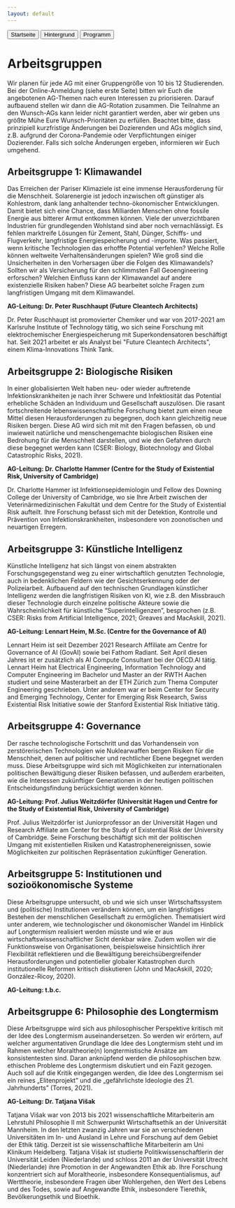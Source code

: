 ```yaml
---
layout: default
---
```


<div class="menu">
<button class="menuitem" onclick="window.location = 'index.html'">Startseite</button>
<button class="menuitem" onclick="window.location = 'Hintergrund.html'">Hintergrund</button>
<button class="menuitem" onclick="window.location = 'Programm.html'">Programm</button>
</div>

# Arbeitsgruppen
Wir planen für jede AG mit einer Gruppengröße von 10 bis 12 Studierenden. Bei der Online-Anmeldung (siehe erste Seite) bitten wir Euch die angebotenen AG-Themen nach euren Interessen zu priorisieren. Darauf aufbauend stellen wir dann die AG-Rotation zusammen. Die Teilnahme an den Wunsch-AGs kann leider nicht garantiert werden, aber wir geben uns größte Mühe Eure Wunsch-Prioritäten zu erfüllen. Beachtet bitte, dass prinzipiell kurzfristige Änderungen bei Dozierenden und AGs möglich sind, z.B. aufgrund der Corona-Pandemie oder Verpflichtungen einiger Dozierender. Falls sich solche Änderungen ergeben, informieren wir Euch umgehend.

## Arbeitsgruppe 1: Klimawandel
Das Erreichen der Pariser Klimaziele ist eine immense Herausforderung für die Menschheit. Solarenergie ist jedoch inzwischen oft günstiger als Kohlestrom, dank lang anhaltender techno-ökonomischer Entwicklungen. Damit bietet sich eine Chance, dass Milliarden Menschen ohne fossile Energie aus bitterer Armut entkommen können. Viele der unverzichtbaren Industrien für grundlegenden Wohlstand sind aber noch vernachlässigt. Es fehlen marktreife Lösungen für Zement, Stahl, Dünger, Schiffs- und Flugverkehr, langfristige Energiespeicherung und -importe. Was passiert, wenn kritische Technologien das erhoffte Potential verfehlen? Welche Rolle können weltweite Verhaltensänderungen spielen? Wie groß sind die Unsicherheiten in den Vorhersagen über die Folgen des Klimawandels? Sollten wir als Versicherung für den schlimmsten Fall Geoengineering erforschen? Welchen Einfluss kann der Klimawandel auf andere existenzielle Risiken haben? Diese AG bearbeitet solche Fragen zum langfristigen Umgang mit dem Klimawandel.

**AG-Leitung: Dr. Peter Ruschhaupt (Future Cleantech Architects)**

Dr. Peter Ruschhaupt ist promovierter Chemiker und war von 2017-2021 am Karlsruhe Institute of Technology tätig, wo sich seine Forschung mit elektrochemischer Energiespeicherung mit Superkondensatoren beschäftigt hat. Seit 2021 arbeitet er als Analyst bei "Future Cleantech Architects", einem Klima-Innovations Think Tank.

## Arbeitsgruppe 2: Biologische Risiken
In einer globalisierten Welt haben neu- oder wieder auftretende Infektionskrankheiten je nach ihrer Schwere und Infektiosität das Potential erhebliche Schäden an Individuum und Gesellschaft auszulösen. Die rasant fortschreitende lebenswissenschaftliche Forschung bietet zum einen neue Mittel diesen Herausforderungen zu begegnen, doch kann gleichzeitig neue Risiken bergen. Diese AG wird sich mit mit den Fragen befassen, ob und inwieweit natürliche und menschengemachte biologischen Risiken eine Bedrohung für die Menschheit darstellen, und wie den Gefahren durch diese begegnet werden kann (CSER: Biology, Biotechnology and Global Catastrophic Risks, 2021).

**AG-Leitung: Dr. Charlotte Hammer (Centre for the Study of Existential Risk, University of Cambridge)**

Dr. Charlotte Hammer ist Infektionsepidemiologin und Fellow des Downing College der University of Cambridge, wo sie Ihre Arbeit zwischen der Veterinärmedizinischen Fakultät und dem Centre for the Study of Existential Risk aufteilt. Ihre Forschung befasst sich mit der Detektion, Kontrolle und Prävention von Infektionskrankheiten, insbesondere von zoonotischen und neuartigen Erregern. 

## Arbeitsgruppe 3: Künstliche Intelligenz
Künstliche Intelligenz hat sich längst von einem abstrakten Forschungsgegenstand weg zu einer wirtschaftlich genutzten Technologie, auch in bedenklichen Feldern wie der Gesichtserkennung oder der Polizeiarbeit. Aufbauend auf den technischen Grundlagen künstlicher Intelligenz werden die langfristigen Risiken von KI, wie z.B. den Missbrauch dieser Technologie durch einzelne politische Akteure sowie die Wahrscheinlichkeit für künstliche “Superintelligenzen”, besprochen (z.B. CSER: Risks from Artificial Intelligence, 2021; Greaves and MacAskill, 2021).

**AG-Leitung: Lennart Heim, M.Sc. (Centre for the Governance of AI)**

Lennart Heim ist seit Dezember 2021 Research Affiliate am Centre for Governance of AI (GovAI) sowie bei Fathom Radiant. Seit April diesen Jahres ist er zusätzlich als AI Compute Consultant bei der OECD.AI tätig. Lennart Heim hat Electrical Engineering, Information Technology and Computer Engineering im Bachelor und Master an der RWTH Aachen studiert und seine Masterarbeit an der ETH Zürich zum Thema Computer Engineering geschrieben. Unter anderem war er beim Center for Security and Emerging Technology, Center for Emerging Risk Research, Swiss Existential Risk Initiative sowie der Stanford Existential Risk Initiative tätig.


## Arbeitsgruppe 4: Governance
Der rasche technologische Fortschritt und das Vorhandensein von zerstörerischen Technologien wie Nuklearwaffen bergen Risiken für die Menschheit, denen auf politischer und rechtlicher Ebene begegnet werden muss. Diese Arbeitsgruppe wird sich mit Möglichkeiten zur internationalen politischen Bewältigung dieser Risiken befassen, und außerdem erarbeiten, wie die Interessen zukünftiger Generationen in der heutigen politischen Entscheidungsfindung berücksichtigt werden können.

**AG-Leitung: Prof. Julius Weitzdörfer (Universität Hagen und Centre for the Study of Existential Risk, University of Cambridge)**

Prof. Julius Weitzdörfer ist Juniorprofessor an der Universität Hagen und Research Affiliate am Center for the Study of Existential Risk der University of Cambridge. Seine Forschung beschäftigt sich mit der politischen Umgang mit existentiellen Risiken und Katastrophenereignissen, sowie Möglichkeiten zur politischen Repräsentation zukünftiger Generation.

## Arbeitsgruppe 5: Institutionen und sozioökonomische Systeme
Diese Arbeitsgruppe untersucht, ob und wie sich unser Wirtschaftssystem und (politische) Institutionen verändern können, um ein langfristiges Bestehen der menschlichen Gesellschaft  zu ermöglichen. Thematisiert wird unter anderem, wie technologischer und ökonomischer Wandel im Hinblick auf Longtermism realisiert werden müsste und wie er aus wirtschaftswissenschaftlicher Sicht denkbar wäre. Zudem wollen wir die Funktionsweise von Organisationen, beispielsweise hinsichtlich ihrer Flexibilität reflektieren und die Bewältigung bereichsübergreifender Herausforderungen und potentieller globaler Katastrophen durch institutionelle Reformen kritisch diskutieren (John und MacAskill, 2020; González-Ricoy, 2020).

**AG-Leitung: t.b.c.**

## Arbeitsgruppe 6: Philosophie des Longtermism
Diese Arbeitsgruppe wird sich aus philosophischer Perspektive kritisch mit der Idee des Longtermism auseinandersetzen. So werden wir erörtern, auf welcher argumentativen Grundlage die Idee des Longtermism steht und im Rahmen welcher Moraltheorie(n) longtermistische Ansätze am konsistentesten sind. Daran anknüpfend werden die philosophischen bzw. ethischen Probleme des Longtermism diskutiert und ein Fazit gezogen. Auch soll auf die Kritik eingegangen werden, die Idee des Longtermism sei ein reines „Elitenprojekt” und die „gefährlichste Ideologie des 21. Jahrhunderts” (Torres, 2021).

**AG-Leitung: Dr. Tatjana Višak**

Tatjana Višak war von 2013 bis 2021 wissenschaftliche Mitarbeiterin am Lehrstuhl Philosophie II mit Schwerpunkt Wirtschaftsethik an der Universität Mannheim. In den letzten zwanzig Jahren war sie an verschiedenen Universitäten im In- und Ausland in Lehre und Forschung auf dem Gebiet der Ethik tätig. Derzeit ist sie wissenschaftliche Mitarbeiterin am Uni Klinikum Heidelberg. Tatjana Višak ist studierte Politikwissenschaftlerin der Universität Leiden (Niederlande) und schloss 2011 an der Universität Utrecht (Niederlande) ihre Promotion in der Angewandten Ethik ab. Ihre Forschung konzentriert sich auf Moraltheorie, insbesondere Konsequentialismus, auf Werttheorie, insbesondere Fragen über Wohlergehen, den Wert des Lebens und des Todes, sowie auf Angewandte Ethik, insbesondere Tierethik, Bevölkerungsethik und Bioethik.


